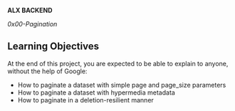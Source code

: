 __ALX BACKEND__

_0x00-Pagination_

## Learning Objectives
At the end of this project, you are expected to be able to explain to anyone, without the help of Google:

- How to paginate a dataset with simple page and page\_size parameters
- How to paginate a dataset with hypermedia metadata
- How to paginate in a deletion-resilient manner
